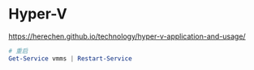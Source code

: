 # Hyper-V

<https://herechen.github.io/technology/hyper-v-application-and-usage/>

```powershell
# 重启
Get-Service vmms | Restart-Service
```

